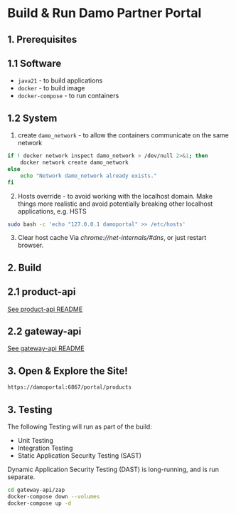 # Build & Run Damo Partner Portal

## 1. Prerequisites

## 1.1 Software

* `java21` - to build applications
* `docker` - to build image
* `docker-compose` - to run containers

## 1.2 System

 1. create `damo_network` - to allow the containers communicate on the same network

```bash
if ! docker network inspect damo_network > /dev/null 2>&1; then
    docker network create damo_network
else
    echo "Network damo_network already exists."
fi

```

2. Hosts override - to avoid working with the localhost domain. Make things more realistic and avoid potentially
   breaking other localhost applications, e.g. HSTS  

```bash
sudo bash -c 'echo "127.0.0.1 damoportal" >> /etc/hosts'
```

3. Clear host cache
   Via *chrome://net-internals/#dns*, or just restart browser.


## 2. Build

## 2.1 product-api
[See product-api README](product-api/README.md)

## 2.2 gateway-api
[See gateway-api README](gateway-api/README.md)

## 3. Open & Explore the Site!
```html
https://damoportal:6867/portal/products
```

## 3. Testing
The following Testing will run as part of the build:
* Unit Testing
* Integration Testing
* Static Application Security Testing (SAST)

Dynamic Application Security Testing (DAST) is long-running, and is run separate.

```bash
cd gateway-api/zap
docker-compose down --volumes
docker-compose up -d
```


